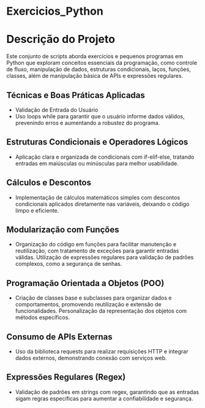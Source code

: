 # Exercicios_Python

# Descrição do Projeto
Este conjunto de scripts aborda exercícios e pequenos programas em Python que exploram conceitos essenciais da programação, como controle de fluxo, manipulação de dados, estruturas condicionais, laços, funções, classes, além de manipulação básica de APIs e expressões regulares.

## Técnicas e Boas Práticas Aplicadas
- Validação de Entrada do Usuário
- Uso loops while para garantir que o usuário informe dados válidos, prevenindo erros e aumentando a robustez do programa.

## Estruturas Condicionais e Operadores Lógicos
- Aplicação clara e organizada de condicionais com if-elif-else, tratando entradas em maiúsculas ou minúsculas para melhor usabilidade.

## Cálculos e Descontos
- Implementação de cálculos matemáticos simples com descontos condicionais aplicados diretamente nas variáveis, deixando o código limpo e eficiente.

## Modularização com Funções
- Organização do código em funções para facilitar manutenção e reutilização, com tratamento de exceções para garantir entradas válidas. Utilização de expressões regulares para validação de padrões complexos, como a segurança de senhas.

## Programação Orientada a Objetos (POO)
- Criação de classes base e subclasses para organizar dados e comportamentos, promovendo reutilização e extensão de funcionalidades. Personalização da representação dos objetos com métodos específicos.

## Consumo de APIs Externas
- Uso da biblioteca requests para realizar requisições HTTP e integrar dados externos, demonstrando conexão com serviços web.

## Expressões Regulares (Regex)
- Validação de padrões em strings com regex, garantindo que as entradas sigam regras específicas para aumentar a confiabilidade e segurança.
